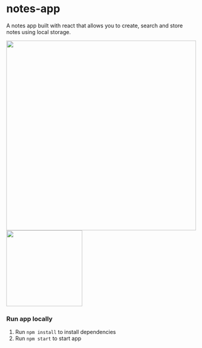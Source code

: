 # notes-app

A notes app built with react that allows you to create, search and store notes using local storage.

<img width="500"  src="https://user-images.githubusercontent.com/95934430/163180079-4f158f6a-8456-4859-a505-b790b7910ab0.png">

<img width="200" src="https://user-images.githubusercontent.com/95934430/163180578-1d3572b8-0996-4eb7-b307-4e2f3d914e41.png">

### Run app locally

1. Run `npm install` to install dependencies
2. Run `npm start` to start app

